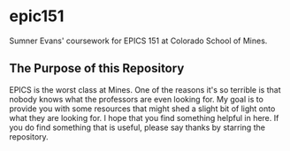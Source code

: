 # epic151
Sumner Evans' coursework for EPICS 151 at Colorado School of Mines.

## The Purpose of this Repository
EPICS is the worst class at Mines. One of the reasons it's so terrible is that nobody knows what the
professors are even looking for. My goal is to provide you with some resources that might shed a
slight bit of light onto what they are looking for. I hope that you find something helpful in here.
If you do find something that is useful, please say thanks by starring the repository.
